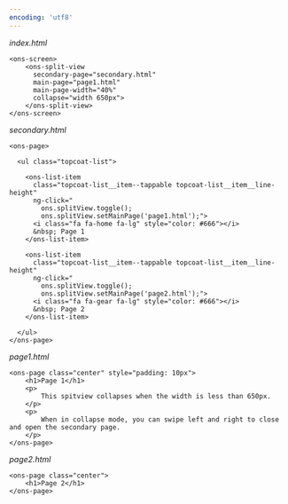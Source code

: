 ```yaml
---
encoding: 'utf8'
---
```


*index.html*

    <ons-screen>
        <ons-split-view 
          secondary-page="secondary.html" 
          main-page="page1.html" 
          main-page-width="40%" 
          collapse="width 650px">
        </ons-split-view>
    </ons-screen>


*secondary.html*

    <ons-page>

      <ul class="topcoat-list">

        <ons-list-item
          class="topcoat-list__item--tappable topcoat-list__item__line-height" 
          ng-click="
            ons.splitView.toggle();
            ons.splitView.setMainPage('page1.html');">
          <i class="fa fa-home fa-lg" style="color: #666"></i>
          &nbsp; Page 1
        </ons-list-item>

        <ons-list-item 
          class="topcoat-list__item--tappable topcoat-list__item__line-height"
          ng-click="
            ons.splitView.toggle();
            ons.splitView.setMainPage('page2.html');">
          <i class="fa fa-gear fa-lg" style="color: #666"></i>
          &nbsp; Page 2
        </ons-list-item>

      </ul>
    </ons-page>



*page1.html*

    <ons-page class="center" style="padding: 10px">
        <h1>Page 1</h1>
        <p>
            This spitview collapses when the width is less than 650px.
        </p>    
        <p>
            When in collapse mode, you can swipe left and right to close and open the secondary page.
        </p>    
    </ons-page>


*page2.html*

    <ons-page class="center">
        <h1>Page 2</h1>
    </ons-page> 